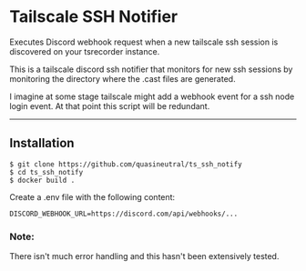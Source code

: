 # Tailscale SSH Notifier
Executes Discord webhook request when a new tailscale ssh session is discovered on your tsrecorder instance.

This is a tailscale discord ssh notifier that monitors for new ssh sessions by monitoring the directory where the .cast files are generated.

I imagine at some stage tailscale might add a webhook event for a ssh node login event. At that point this script will be redundant.

---
## Installation

```
$ git clone https://github.com/quasineutral/ts_ssh_notify
$ cd ts_ssh_notify
$ docker build .
```

Create a .env file with the following content:

```
DISCORD_WEBHOOK_URL=https://discord.com/api/webhooks/...
```


### Note:
There isn't much error handling and this hasn't been extensively tested.